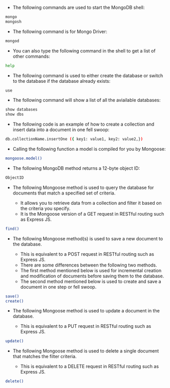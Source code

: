 - The following commands are used to start the MongoDB shell:  

```bash
mongo
mongosh
```

- The following command is for Mongo Driver:  

```bash
mongod
```  

- You can also type the following command in the shell to get a list of other commands:  

```bash
help
```  

- The following command is used to either create the database or switch to the database if the database already exists:  

```bash
use
```  

- The following command will show a list of all the aviailable databases:  

```bash
show databases    
show dbs
```  

- The following code is an example of how to create a collection and insert data into a document in one fell swoop:

```bash
db.collectionName.insertOne ({ key1: value1, key2: value2,})
```

- Calling the following function a model is compiled for you by Mongoose:  

```bash
mongoose.model()
```

- The following MongoDB method returns a 12-byte object ID:

```bash
ObjectID
```

- The following Mongoose method is used to query the database for documents that match a specified set of criteria.

    - It allows you to retrieve data from a collection and filter it based on the criteria you specify.
    - It is the Mongoose version of a GET request in RESTful routing such as Express JS.

```bash
find()
```

- The following Mongoose method(s) is used to save a new document to the database.

    - This is equivalent to a POST request in RESTful routing such as Express JS.
    - There are some differences between the following two methods.
    - The first method mentioned below is used for incremental creation and modification of documents before saving them to the database.
    - The second method mentioned below is used to create and save a document in one step or fell swoop.

```bash
save()
create()
```




- The following Mongoose method is used to update a document in the database.

    - This is equivalent to a PUT request in RESTful routing such as Express JS.

```bash
update()
```

- The following Mongoose method is used to delete a single document that matches the filter criteria.

    - This is equivalent to a DELETE request in RESTful routing such as Express JS.

```bash
delete()
```
